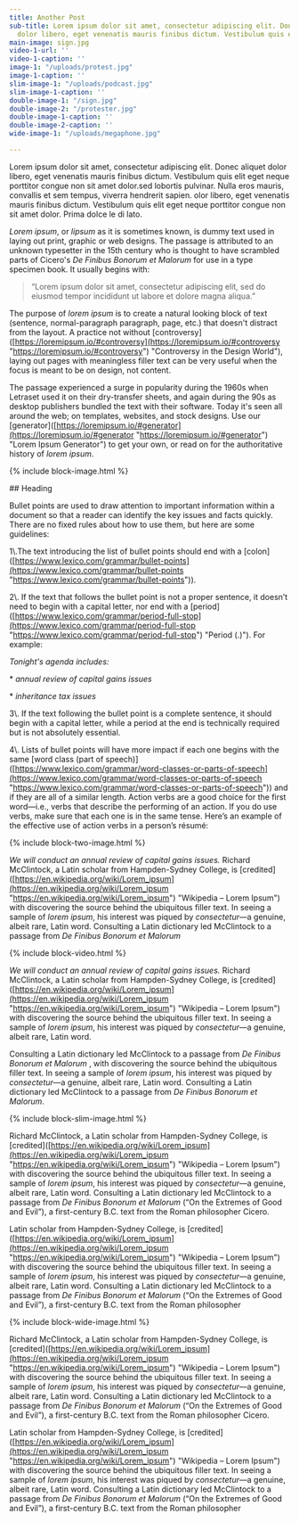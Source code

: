```yaml
---
title: Another Post
sub-title: Lorem ipsum dolor sit amet, consectetur adipiscing elit. Donec aliquet
  dolor libero, eget venenatis mauris finibus dictum. Vestibulum quis elit.
main-image: sign.jpg
video-1-url: ''
video-1-caption: ''
image-1: "/uploads/protest.jpg"
image-1-caption: ''
slim-image-1: "/uploads/podcast.jpg"
slim-image-1-caption: ''
double-image-1: "/sign.jpg"
double-image-2: "/protester.jpg"
double-image-1-caption: ''
double-image-2-caption: ''
wide-image-1: "/uploads/megaphone.jpg"

---
```

<div id="intro-paragraph" class="paragraph col-md-8 offset-md-2" markdown=1>

Lorem ipsum dolor sit amet, consectetur adipiscing elit. Donec aliquet dolor libero, eget venenatis mauris finibus dictum. Vestibulum quis elit eget neque porttitor congue non sit amet dolor.sed lobortis pulvinar. Nulla eros mauris, convallis et sem tempus, viverra hendrerit sapien. olor libero, eget venenatis mauris finibus dictum. Vestibulum quis elit eget neque porttitor congue non sit amet dolor. Prima dolce le di lato.

</div>

<div class="normal-paragraph paragraph col-md-8 offset-md-2" markdown=1>

_Lorem ipsum_, or _lipsum_ as it is sometimes known, is dummy text used in laying out print, graphic or web designs. The passage is attributed to an unknown typesetter in the 15th century who is thought to have scrambled parts of Cicero's _De Finibus Bonorum et Malorum_ for use in a type specimen book. It usually begins with:

> “Lorem ipsum dolor sit amet, consectetur adipiscing elit, sed do eiusmod tempor incididunt ut labore et dolore magna aliqua.”

The purpose of _lorem ipsum_ is to create a natural looking block of text (sentence, normal-paragraph paragraph, page, etc.) that doesn't distract from the layout. A practice not without \[controversy\]([https://loremipsum.io/#controversy](https://loremipsum.io/#controversy "https://loremipsum.io/#controversy") "Controversy in the Design World"), laying out pages with meaningless filler text can be very useful when the focus is meant to be on design, not content.

The passage experienced a surge in popularity during the 1960s when Letraset used it on their dry-transfer sheets, and again during the 90s as desktop publishers bundled the text with their software. Today it's seen all around the web; on templates, websites, and stock designs. Use our \[generator\]([https://loremipsum.io/#generator](https://loremipsum.io/#generator "https://loremipsum.io/#generator") "Lorem Ipsum Generator") to get your own, or read on for the authoritative history of _lorem ipsum_.

</div>

{% include block-image.html %}

<div class="normal-paragraph paragraph col-md-8 offset-md-2" markdown=1 >

\## Heading

Bullet points are used to draw attention to important information within a document so that a reader can identify the key issues and facts quickly. There are no fixed rules about how to use them, but here are some guidelines:

1\\.The text introducing the list of bullet points should end with a \[colon\]([https://www.lexico.com/grammar/bullet-points](https://www.lexico.com/grammar/bullet-points "https://www.lexico.com/grammar/bullet-points")).

2\\. If the text that follows the bullet point is not a proper sentence, it doesn’t need to begin with a capital letter, nor end with a \[period\]([https://www.lexico.com/grammar/period-full-stop](https://www.lexico.com/grammar/period-full-stop "https://www.lexico.com/grammar/period-full-stop") "Period (.)"). For example:

_Tonight's agenda includes:_

\* _annual review of capital gains issues_

\*  _inheritance tax issues_

3\\. If the text following the bullet point is a complete sentence, it should begin with a capital letter, while a period at the end is technically required but is not absolutely essential.

4\\. Lists of bullet points will have more impact if each one begins with the same \[word class (part of speech)\]([https://www.lexico.com/grammar/word-classes-or-parts-of-speech](https://www.lexico.com/grammar/word-classes-or-parts-of-speech "https://www.lexico.com/grammar/word-classes-or-parts-of-speech")) and if they are all of a similar length. Action verbs are a good choice for the first word—i.e., verbs that describe the performing of an action. If you do use verbs, make sure that each one is in the same tense. Here’s an example of the effective use of action verbs in a person’s résumé:

</div>

{% include block-two-image.html %}

<div class="normal-paragraph paragraph col-md-8 offset-md-2" markdown=1>

_We will conduct an annual review of capital gains issues._ Richard McClintock, a Latin scholar from Hampden-Sydney College, is \[credited\]([https://en.wikipedia.org/wiki/Lorem_ipsum](https://en.wikipedia.org/wiki/Lorem_ipsum "https://en.wikipedia.org/wiki/Lorem_ipsum") "Wikipedia – Lorem Ipsum") with discovering the source behind the ubiquitous filler text. In seeing a sample of _lorem ipsum_, his interest was piqued by _consectetur_—a genuine, albeit rare, Latin word. Consulting a Latin dictionary led McClintock to a passage from _De Finibus Bonorum et Malorum_

</div>

{% include block-video.html %}

<div class="normal-paragraph paragraph col-md-8 offset-md-2" markdown=1>

_We will conduct an annual review of capital gains issues._ Richard McClintock, a Latin scholar from Hampden-Sydney College, is \[credited\]([https://en.wikipedia.org/wiki/Lorem_ipsum](https://en.wikipedia.org/wiki/Lorem_ipsum "https://en.wikipedia.org/wiki/Lorem_ipsum") "Wikipedia – Lorem Ipsum") with discovering the source behind the ubiquitous filler text. In seeing a sample of _lorem ipsum_, his interest was piqued by _consectetur_—a genuine, albeit rare, Latin word.

Consulting a Latin dictionary led McClintock to a passage from _De Finibus Bonorum et Malorum_ , with discovering the source behind the ubiquitous filler text. In seeing a sample of _lorem ipsum_, his interest was piqued by _consectetur_—a genuine, albeit rare, Latin word. Consulting a Latin dictionary led McClintock to a passage from _De Finibus Bonorum et Malorum_.

</div>

{% include block-slim-image.html %}

<div class="normal-paragraph paragraph col-md-8 offset-md-2" markdown=1>

Richard McClintock, a Latin scholar from Hampden-Sydney College, is \[credited\]([https://en.wikipedia.org/wiki/Lorem_ipsum](https://en.wikipedia.org/wiki/Lorem_ipsum "https://en.wikipedia.org/wiki/Lorem_ipsum") "Wikipedia – Lorem Ipsum") with discovering the source behind the ubiquitous filler text. In seeing a sample of _lorem ipsum_, his interest was piqued by _consectetur_—a genuine, albeit rare, Latin word. Consulting a Latin dictionary led McClintock to a passage from _De Finibus Bonorum et Malorum_ (“On the Extremes of Good and Evil”), a first-century B.C. text from the Roman philosopher Cicero.

Latin scholar from Hampden-Sydney College, is \[credited\]([https://en.wikipedia.org/wiki/Lorem_ipsum](https://en.wikipedia.org/wiki/Lorem_ipsum "https://en.wikipedia.org/wiki/Lorem_ipsum") "Wikipedia – Lorem Ipsum") with discovering the source behind the ubiquitous filler text. In seeing a sample of _lorem ipsum_, his interest was piqued by _consectetur_—a genuine, albeit rare, Latin word. Consulting a Latin dictionary led McClintock to a passage from _De Finibus Bonorum et Malorum_ (“On the Extremes of Good and Evil”), a first-century B.C. text from the Roman philosopher

</div>

{% include block-wide-image.html %}

<div class="normal-paragraph paragraph col-md-8 offset-md-2" markdown=1>

Richard McClintock, a Latin scholar from Hampden-Sydney College, is \[credited\]([https://en.wikipedia.org/wiki/Lorem_ipsum](https://en.wikipedia.org/wiki/Lorem_ipsum "https://en.wikipedia.org/wiki/Lorem_ipsum") "Wikipedia – Lorem Ipsum") with discovering the source behind the ubiquitous filler text. In seeing a sample of _lorem ipsum_, his interest was piqued by _consectetur_—a genuine, albeit rare, Latin word. Consulting a Latin dictionary led McClintock to a passage from _De Finibus Bonorum et Malorum_ (“On the Extremes of Good and Evil”), a first-century B.C. text from the Roman philosopher Cicero.

Latin scholar from Hampden-Sydney College, is \[credited\]([https://en.wikipedia.org/wiki/Lorem_ipsum](https://en.wikipedia.org/wiki/Lorem_ipsum "https://en.wikipedia.org/wiki/Lorem_ipsum") "Wikipedia – Lorem Ipsum") with discovering the source behind the ubiquitous filler text. In seeing a sample of _lorem ipsum_, his interest was piqued by _consectetur_—a genuine, albeit rare, Latin word. Consulting a Latin dictionary led McClintock to a passage from _De Finibus Bonorum et Malorum_ (“On the Extremes of Good and Evil”), a first-century B.C. text from the Roman philosopher

</div>
